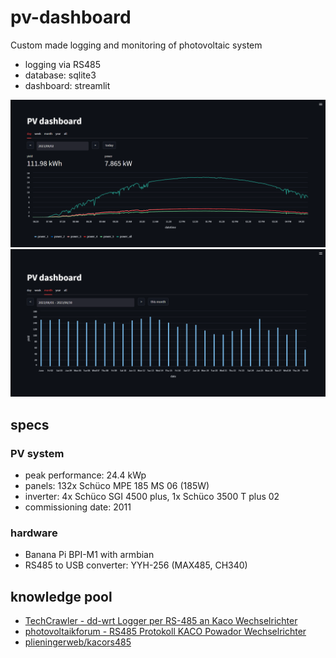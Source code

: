 # pv-dashboard

Custom made logging and monitoring of photovoltaic system

* logging via RS485
* database: sqlite3
* dashboard: streamlit

![dashboard day](doc/screenshot_0.png)
![dashboard month](doc/screenshot_1.png)

## specs
### PV system
* peak performance: 24.4 kWp
* panels: 132x Schüco MPE 185 MS 06 (185W)
* inverter: 4x Schüco SGI 4500 plus, 1x Schüco 3500 T plus 02
* commissioning date: 2011

### hardware
* Banana Pi BPI-M1 with armbian
* RS485 to USB converter: YYH-256 (MAX485, CH340)

## knowledge pool
* [TechCrawler - dd-wrt Logger per RS-485 an Kaco Wechselrichter](https://web.archive.org/web/20180423200510/http://techcrawler.riedme.de/2011/09/25/dd-wrt-logger-per-rs-485-an-kaco-wechselrichter/)
* [photovoltaikforum - RS485 Protokoll KACO Powador Wechselrichter](https://web.archive.org/web/20151217143954/http://www.photovoltaikforum.com/datenlogger-f5/rs485-protokoll-kaco-powador-wechselrichter-t24143-s80.html#p562493)
* [plieningerweb/kacors485](https://github.com/plieningerweb/kacors485)